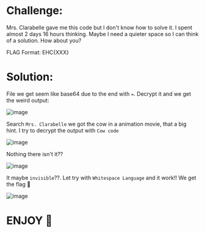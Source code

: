 # Challenge:

Mrs. Clarabelle gave me this code but I don't know how to solve it. I spent almost 2 days 16 hours thinking. Maybe I need a quieter space so I can think of a solution. How about you?

FLAG Format: EHC{XXX}

# Solution:

File we get seem like base64 due to the end with `=`. Decrypt it and we get the weird output:

![image](https://github.com/Katsumi1012/CTF/assets/90083485/06d52250-53ea-440b-8a2e-b60296cdb129)

Search `Mrs. Clarabelle` we got the cow in a animation movie, that a big hint. I try to decrypt the output with `Cow code`

![image](https://github.com/Katsumi1012/CTF/assets/90083485/1f3f43fb-41ef-4c4e-9b92-3b347367613f)

Nothing there isn't it??

![image](https://github.com/Katsumi1012/CTF/assets/90083485/bdf238eb-603c-4825-8f98-a573e01b3af1)

It maybe `invisible`??. Let try with `Whitespace Language` and it work!! We get the flag 🚩

![image](https://github.com/Katsumi1012/CTF/assets/90083485/69febc32-9582-4198-8410-ec9908d45a6e)

# ENJOY 🤡
